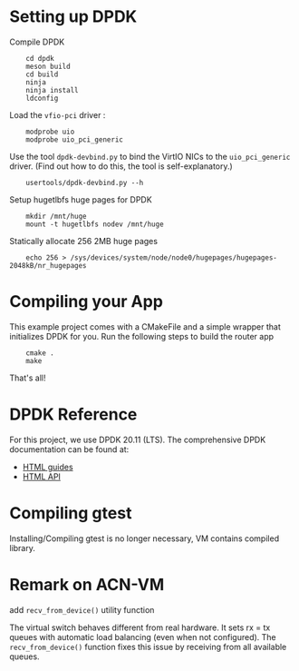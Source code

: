 Setting up DPDK
===============

Compile DPDK
```
	cd dpdk
	meson build
	cd build
	ninja
	ninja install
	ldconfig
```


Load the `vfio-pci` driver :
```
	modprobe uio
	modprobe uio_pci_generic
```

Use the tool `dpdk-devbind.py` to bind the VirtIO NICs to the `uio_pci_generic` driver.
(Find out how to do this, the tool is self-explanatory.)
```
	usertools/dpdk-devbind.py --h
```

Setup hugetlbfs huge pages for DPDK
```
	mkdir /mnt/huge
	mount -t hugetlbfs nodev /mnt/huge
```

Statically allocate 256 2MB huge pages
```
	echo 256 > /sys/devices/system/node/node0/hugepages/hugepages-2048kB/nr_hugepages
```

Compiling your App
==================

This example project comes with a CMakeFile and a simple wrapper that initializes DPDK for you.
Run the following steps to build the router app
```
	cmake .
	make
```

That's all!


DPDK Reference
==============

For this project, we use DPDK 20.11 (LTS).
The comprehensive DPDK documentation can be found at:

* [HTML guides](https://doc.dpdk.org/guides-20.11/)
* [HTML API](https://doc.dpdk.org/api-20.11/)


Compiling gtest
===============

Installing/Compiling gtest is no longer necessary, VM contains compiled library.

Remark on ACN-VM
================

add `recv_from_device()` utility function

The virtual switch behaves different from real hardware.
It sets rx = tx queues with automatic load balancing (even when not configured).
The `recv_from_device()`  function fixes this issue by receiving from all available queues.

